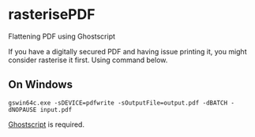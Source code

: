 
# rasterisePDF
Flattening PDF using Ghostscript

If you have a digitally secured PDF and having issue printing it, you might consider rasterise it first. Using command below.

## On Windows
```
gswin64c.exe -sDEVICE=pdfwrite -sOutputFile=output.pdf -dBATCH -dNOPAUSE input.pdf
```

[Ghostscript](https://www.ghostscript.com/) is required. 
